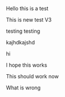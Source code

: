 Hello this is a test

This is new test V3

testing testing

kajhdkajshd

hi

I hope this works

This should work now

What is wrong
